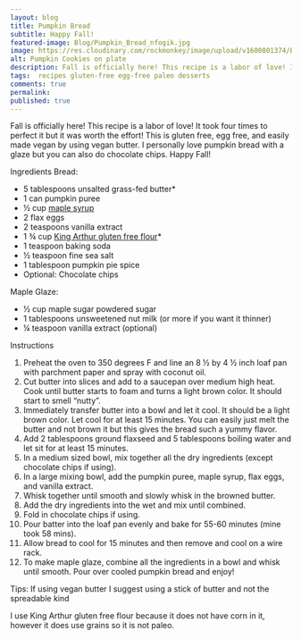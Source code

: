```yaml
---
layout: blog
title: Pumpkin Bread
subtitle: Happy Fall!
featured-image: Blog/Pumpkin_Bread_nfogik.jpg
image: https://res.cloudinary.com/rockmonkey/image/upload/v1600801374/Blog/Pumpkin_Bread_nfogik.jpg
alt: Pumpkin Cookies on plate
description: Fall is officially here! This recipe is a labor of love! It took four times to perfect it but it was worth the effort!
tags:  recipes gluten-free egg-free paleo desserts
comments: true
permalink:
published: true
---
```

Fall is officially here! This recipe is a labor of love! It took four times to perfect it but it was worth the effort! This is gluten free, egg free, and easily made vegan by using vegan butter. I personally love pumpkin bread with a glaze but you can also do chocolate chips. Happy Fall!

Ingredients
Bread:
* 5 tablespoons unsalted grass-fed butter*
* 1 can pumpkin puree
* ½ cup [maple syrup](https://www.amazon.com/gp/product/B082DBXXR6/ref=as_li_qf_asin_il_tl?ie=UTF8&tag=h3withlaura-20&creative=9325&linkCode=as2&creativeASIN=B082DBXXR6&linkId=63e5b4c0f205e3682c37a6010bbff3fd)
* 2 flax eggs
* 2 teaspoons vanilla extract
* 1 ¾ cup [King Arthur gluten free flour](https://www.amazon.com/gp/product/B01JJ9H1Q8/ref=as_li_qf_asin_il_tl?ie=UTF8&tag=h3withlaura-20&creative=9325&linkCode=as2&creativeASIN=B01JJ9H1Q8&linkId=97fa717ff0f6360a1ee5dd249e825f88)*
* 1 teaspoon baking soda
* ½ teaspoon fine sea salt
* 1 tablespoon pumpkin pie spice
* Optional: Chocolate chips

Maple Glaze:
* ½ cup maple sugar powdered sugar
* 1 tablespoons unsweetened nut milk (or more if you want it thinner)
* ¼ teaspoon vanilla extract (optional)

Instructions
1. Preheat the oven to 350 degrees F and line an 8 ½ by 4 ½ inch loaf pan with parchment paper and spray with coconut oil.
2. Cut butter into slices and add to a saucepan over medium high heat. Cook until butter starts to foam and turns a light brown color. It should start to smell “nutty”.
3. Immediately transfer butter into a bowl and let it cool. It should be a light brown color. Let cool for at least 15 minutes. You can easily just melt the butter and not brown it but this gives the bread such a yummy flavor.
4. Add 2 tablespoons ground flaxseed and 5 tablespoons boiling water and let sit for at least 15 minutes.
5. In a medium sized bowl, mix together all the dry ingredients (except chocolate chips if using).
6. In a large mixing bowl, add the pumpkin puree, maple syrup, flax eggs, and vanilla extract.
7. Whisk together until smooth and slowly whisk in the browned butter.
8. Add the dry ingredients into the wet and mix until combined.
9. Fold in chocolate chips if using.
10. Pour batter into the loaf pan evenly and bake for 55-60 minutes (mine took 58 mins).
11. Allow bread to cool for 15 minutes and then remove and cool on a wire rack.
12. To make maple glaze, combine all the ingredients in a bowl and whisk until smooth. Pour over cooled pumpkin bread and enjoy!

Tips:
If using vegan butter I suggest using a stick of butter and not the spreadable kind

I use King Arthur gluten free flour because it does not have corn in it, however it does use grains so it is not paleo.
